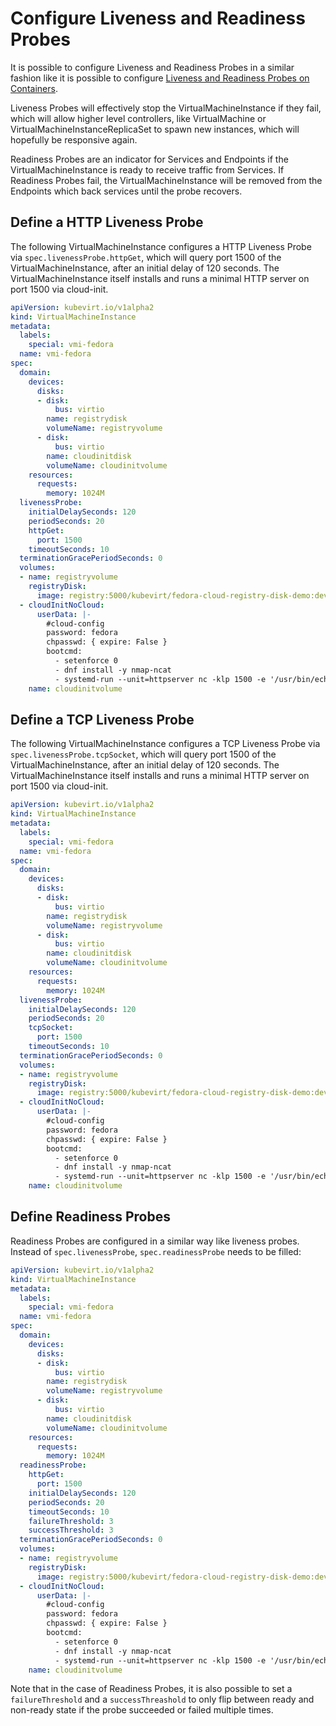 # Configure Liveness and Readiness Probes

It is possible to configure Liveness and Readiness Probes in a similar fashion like it is possible to configure [Liveness and Readiness Probes on Containers](https://kubernetes.io/docs/tasks/configure-pod-container/configure-liveness-readiness-probes/).

Liveness Probes will effectively stop the VirtualMachineInstance if they fail,
which will allow higher level controllers, like VirtualMachine or
VirtualMachineInstanceReplicaSet to spawn new instances, which will hopefully
be responsive again.

Readiness Probes are an indicator for Services and Endpoints if the
VirtualMachineInstance is ready to receive traffic from Services. If Readiness
Probes fail, the VirtualMachineInstance will be removed from the Endpoints
which back services until the probe recovers.

## Define a HTTP Liveness Probe

The following VirtualMachineInstance configures a HTTP Liveness Probe via
`spec.livenessProbe.httpGet`, which will query port 1500 of the
VirtualMachineInstance, after an initial delay of  120 seconds. The
VirtualMachineInstance itself installs and runs a minimal HTTP server on port
1500 via cloud-init.

```yaml
apiVersion: kubevirt.io/v1alpha2
kind: VirtualMachineInstance
metadata:
  labels:
    special: vmi-fedora
  name: vmi-fedora
spec:
  domain:
    devices:
      disks:
      - disk:
          bus: virtio
        name: registrydisk
        volumeName: registryvolume
      - disk:
          bus: virtio
        name: cloudinitdisk
        volumeName: cloudinitvolume
    resources:
      requests:
        memory: 1024M
  livenessProbe:
    initialDelaySeconds: 120
    periodSeconds: 20
    httpGet:
      port: 1500
    timeoutSeconds: 10
  terminationGracePeriodSeconds: 0
  volumes:
  - name: registryvolume
    registryDisk:
      image: registry:5000/kubevirt/fedora-cloud-registry-disk-demo:devel
  - cloudInitNoCloud:
      userData: |-
        #cloud-config
        password: fedora
        chpasswd: { expire: False }
        bootcmd:
          - setenforce 0
          - dnf install -y nmap-ncat
          - systemd-run --unit=httpserver nc -klp 1500 -e '/usr/bin/echo -e HTTP/1.1 200 OK\\n\\nHello World!'
    name: cloudinitvolume
```

## Define a TCP Liveness Probe

The following VirtualMachineInstance configures a TCP Liveness Probe via
`spec.livenessProbe.tcpSocket`, which will query port 1500 of the
VirtualMachineInstance, after an initial delay of  120 seconds. The
VirtualMachineInstance itself installs and runs a minimal HTTP server on port
1500 via cloud-init.

```yaml
apiVersion: kubevirt.io/v1alpha2
kind: VirtualMachineInstance
metadata:
  labels:
    special: vmi-fedora
  name: vmi-fedora
spec:
  domain:
    devices:
      disks:
      - disk:
          bus: virtio
        name: registrydisk
        volumeName: registryvolume
      - disk:
          bus: virtio
        name: cloudinitdisk
        volumeName: cloudinitvolume
    resources:
      requests:
        memory: 1024M
  livenessProbe:
    initialDelaySeconds: 120
    periodSeconds: 20
    tcpSocket:
      port: 1500
    timeoutSeconds: 10
  terminationGracePeriodSeconds: 0
  volumes:
  - name: registryvolume
    registryDisk:
      image: registry:5000/kubevirt/fedora-cloud-registry-disk-demo:devel
  - cloudInitNoCloud:
      userData: |-
        #cloud-config
        password: fedora
        chpasswd: { expire: False }
        bootcmd:
          - setenforce 0
          - dnf install -y nmap-ncat
          - systemd-run --unit=httpserver nc -klp 1500 -e '/usr/bin/echo -e HTTP/1.1 200 OK\\n\\nHello World!'
    name: cloudinitvolume
```

## Define Readiness Probes

Readiness Probes are configured in a similar way like liveness probes. Instead
of `spec.livenessProbe`, `spec.readinessProbe` needs to be filled:

```yaml
apiVersion: kubevirt.io/v1alpha2
kind: VirtualMachineInstance
metadata:
  labels:
    special: vmi-fedora
  name: vmi-fedora
spec:
  domain:
    devices:
      disks:
      - disk:
          bus: virtio
        name: registrydisk
        volumeName: registryvolume
      - disk:
          bus: virtio
        name: cloudinitdisk
        volumeName: cloudinitvolume
    resources:
      requests:
        memory: 1024M
  readinessProbe:
    httpGet:
      port: 1500
    initialDelaySeconds: 120
    periodSeconds: 20
    timeoutSeconds: 10
    failureThreshold: 3
    successThreshold: 3
  terminationGracePeriodSeconds: 0
  volumes:
  - name: registryvolume
    registryDisk:
      image: registry:5000/kubevirt/fedora-cloud-registry-disk-demo:devel
  - cloudInitNoCloud:
      userData: |-
        #cloud-config
        password: fedora
        chpasswd: { expire: False }
        bootcmd:
          - setenforce 0
          - dnf install -y nmap-ncat
          - systemd-run --unit=httpserver nc -klp 1500 -e '/usr/bin/echo -e HTTP/1.1 200 OK\\n\\nHello World!'
    name: cloudinitvolume
```

Note that in the case of Readiness Probes, it is also possible to set a
`failureThreshold` and a `successThreashold` to only flip between ready and
non-ready state if the probe succeeded or failed multiple times.
